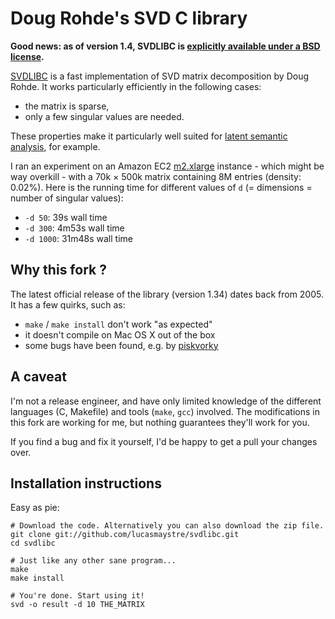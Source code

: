 Doug Rohde's SVD C library
==========================

**Good news: as of version 1.4, SVDLIBC is [explicitly available under a BSD
license][5].**

[SVDLIBC][1] is a fast implementation of SVD matrix decomposition by Doug Rohde.
It works particularly efficiently in the following cases:

- the matrix is sparse,
- only a few singular values are needed.

These properties make it particularly well suited for [latent semantic
analysis][2], for example.

I ran an experiment on an Amazon EC2 [m2.xlarge][3] instance - which might be
way overkill - with a 70k × 500k matrix containing 8M entries (density: 0.02%).
Here is the running time for different values of `d` (= dimensions = number of
singular values):

- `-d 50`: 39s wall time
- `-d 300`: 4m53s wall time
- `-d 1000`: 31m48s wall time

Why this fork ?
---------------

The latest official release of the library (version 1.34) dates back from 2005.
It has a few quirks, such as:

- `make` / `make install` don't work "as expected"
- it doesn't compile on Mac OS X out of the box
- some bugs have been found, e.g. by [piskvorky][4]

A caveat
--------

I'm not a release engineer, and have only limited knowledge of the different
languages (C, Makefile) and tools (`make`, `gcc`) involved. The modifications in
this fork are working for me, but nothing guarantees they'll work for you.

If you find a bug and fix it yourself, I'd be happy to get a pull your changes
over.

Installation instructions
-------------------------

Easy as pie:

    # Download the code. Alternatively you can also download the zip file.
    git clone git://github.com/lucasmaystre/svdlibc.git
    cd svdlibc

    # Just like any other sane program...
    make
    make install

    # You're done. Start using it!
    svd -o result -d 10 THE_MATRIX

[1]: http://tedlab.mit.edu/~dr/SVDLIBC/
[2]: http://en.wikipedia.org/wiki/Latent_semantic_analysis
[3]: http://aws.amazon.com/ec2/instance-types/
[4]: https://github.com/piskvorky/sparsesvd/commit/4ad18096334636e0eae180964284c6dd7b7749c3
[5]: http://tedlab.mit.edu/~dr/SVDLIBC/license.html
